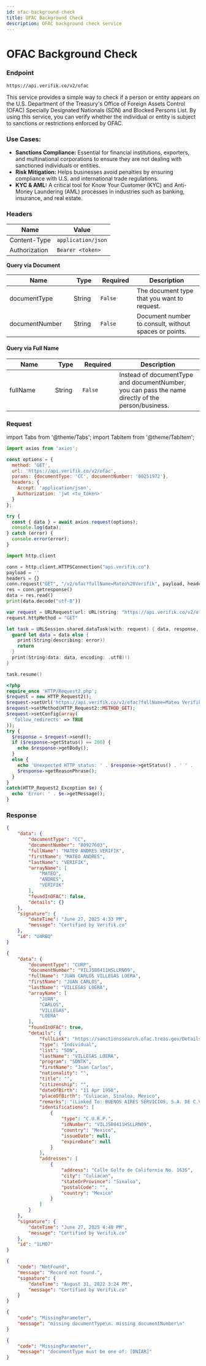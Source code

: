 ```yaml
---
id: ofac-background-check
title: OFAC Background Check
description: OFAC background check service
---
```


# OFAC Background Check

### Endpoint

```
https://api.verifik.co/v2/ofac
```

This service provides a simple way to check if a person or entity appears on the U.S. Department of the Treasury's Office of Foreign Assets Control (OFAC) Specially Designated Nationals (SDN) and Blocked Persons List. By using this service, you can verify whether the individual or entity is subject to sanctions or restrictions enforced by OFAC.

### **Use Cases:**

* **Sanctions Compliance:** Essential for financial institutions, exporters, and multinational corporations to ensure they are not dealing with sanctioned individuals or entities.
* **Risk Mitigation:** Helps businesses avoid penalties by ensuring compliance with U.S. and international trade regulations.
* **KYC & AML:** A critical tool for Know Your Customer (KYC) and Anti-Money Laundering (AML) processes in industries such as banking, insurance, and real estate.

### **Headers**

| Name          | Value              |
| ------------- | ------------------ |
| Content-Type  | `application/json` |
| Authorization | `Bearer <token>`   |

**Query via Document**

<table><thead><tr><th width="198">Name</th><th width="83">Type</th><th width="107">Required</th><th width="363">Description</th></tr></thead><tbody><tr><td>documentType</td><td>String</td><td><code>False</code></td><td>The document type that you want to request.</td></tr><tr><td>documentNumber</td><td>String</td><td><code>False</code></td><td>Document number to consult, without spaces or points.</td></tr></tbody></table>

#### Query via Full Name

<table><thead><tr><th width="198">Name</th><th width="83">Type</th><th width="107">Required</th><th width="363">Description</th></tr></thead><tbody><tr><td>fullName</td><td>String</td><td><code>False</code></td><td>Instead of documentType and documentNumber, you can pass the name directly of the person/business.</td></tr></tbody></table>

### Request

import Tabs from '@theme/Tabs';
import TabItem from '@theme/TabItem';

<Tabs>
<TabItem value="javascript" label="JavaScript">

```javascript
import axios from 'axios';

const options = {
  method: 'GET',
  url: 'https://api.verifik.co/v2/ofac',
  params: {documentType: 'CC', documentNumber: '80251972'},
  headers: {
    Accept: 'application/json',
    Authorization: 'jwt <tu_token>'
  }
};

try {
  const { data } = await axios.request(options);
  console.log(data);
} catch (error) {
  console.error(error);
}
```

</TabItem>
<TabItem value="python" label="Python">

```python
import http.client

conn = http.client.HTTPSConnection("api.verifik.co")
payload = ''
headers = {}
conn.request("GET", "/v2/ofac?fullName=Mateo%20Verifik", payload, headers)
res = conn.getresponse()
data = res.read()
print(data.decode("utf-8"))
```

</TabItem>
<TabItem value="swift" label="Swift">

```swift
var request = URLRequest(url: URL(string: "https://api.verifik.co/v2/ofac?fullName=Mateo%20Verifik")!,timeoutInterval: Double.infinity)
request.httpMethod = "GET"

let task = URLSession.shared.dataTask(with: request) { data, response, error in 
  guard let data = data else {
    print(String(describing: error))
    return
  }
  print(String(data: data, encoding: .utf8)!)
}

task.resume()

```

</TabItem>
<TabItem value="php" label="PHP">

```php
<?php
require_once 'HTTP/Request2.php';
$request = new HTTP_Request2();
$request->setUrl('https://api.verifik.co/v2/ofac?fullName=Mateo Verifik');
$request->setMethod(HTTP_Request2::METHOD_GET);
$request->setConfig(array(
  'follow_redirects' => TRUE
));
try {
  $response = $request->send();
  if ($response->getStatus() == 200) {
    echo $response->getBody();
  }
  else {
    echo 'Unexpected HTTP status: ' . $response->getStatus() . ' ' .
    $response->getReasonPhrase();
  }
}
catch(HTTP_Request2_Exception $e) {
  echo 'Error: ' . $e->getMessage();
}
```

</TabItem>
</Tabs>

### **Response**

<Tabs>
<TabItem value="200-not-found" label="200 (Not Found in OFAC)">

```json
{
    "data": {
        "documentType": "CC",
        "documentNumber": "80927603",
        "fullName": "MATEO ANDRES VERIFIK",
        "firstName": "MATEO ANDRES",
        "lastName": "VERIFIK",
        "arrayName": [
            "MATEO",
            "ANDRES",
            "VERIFIK"
        ],
        "foundInOFAC": false,
        "details": {}
    },
    "signature": {
        "dateTime": "June 27, 2025 4:33 PM",
        "message": "Certified by Verifik.co"
    },
    "id": "U4RBQ"
}
```

</TabItem>
<TabItem value="200-found" label="200 (Found in OFAC)">

```json
{
    "data": {
        "documentType": "CURP",
        "documentNumber": "VILJ580411HSLLRN09",
        "fullName": "JUAN CARLOS VILLEGAS LOERA",
        "firstName": "JUAN CARLOS",
        "lastName": "VILLEGAS LOERA",
        "arrayName": [
            "JUAN",
            "CARLOS",
            "VILLEGAS",
            "LOERA"
        ],
        "foundInOFAC": true,
        "details": {
            "fullLink": "https://sanctionssearch.ofac.treas.gov/Details.aspx?id=15785",
            "type": "Individual",
            "list": "SDN",
            "lastName": "VILLEGAS LOERA",
            "program": "SDNTK",
            "firstName": "Juan Carlos",
            "nationality": "",
            "title": "",
            "citizenship": "",
            "dateOfBirth": "11 Apr 1958",
            "placeOfBirth": "Culiacan, Sinaloa, Mexico",
            "remarks": "(Linked To: BUENOS AIRES SERVICIOS, S.A. DE C.V.; Linked To: ESTACIONES DE SERVICIOS CANARIAS, S.A. DE C.V.; Linked To: GASODIESEL Y SERVICIOS ANCONA, S.A. DE C.V.; Linked To: GASOLINERA ALAMOS COUNTRY, S.A. DE C.V.; Linked To: GASOLINERA Y SERVICIOS VILLABONITA, S.A. DE C.V.; Linked To: PETROBARRANCOS, S.A. DE C.V.; Linked To: SERVICIOS CHULAVISTA, S.A. DE C.V.)",
            "identifications": [
                {
                    "type": "C.U.R.P.",
                    "idNumber": "VILJ580411HSLLRN09",
                    "country": "Mexico",
                    "issueDate": null,
                    "expireDate": null
                }
            ],
            "addresses": [
                {
                    "address": "Calle Golfo de California No. 1635",
                    "city": "Culiacan",
                    "stateOrProvince": "Sinaloa",
                    "postalCode": "",
                    "country": "Mexico"
                }
            ]
        }
    },
    "signature": {
        "dateTime": "June 27, 2025 4:48 PM",
        "message": "Certified by Verifik.co"
    },
    "id": "1LMO7"
}
```

</TabItem>
<TabItem value="404" label="404">

```json
{
    "code": "NotFound",
    "message": "Record not found.",
    "signature": {
        "dateTime": "August 31, 2022 3:24 PM",
        "message": "Certified by Verifik.co"
    }
}
```

</TabItem>
<TabItem value="409-1" label="409 (Missing Parameters)">

```json
{
    "code": "MissingParameter",
    "message": "missing documentType\n. missing documentNumber\n"
}
```

</TabItem>
<TabItem value="409-2" label="409 (Invalid Document Type)">

```json
{
    "code": "MissingParameter",
    "message": "documentType must be one of: [DNIAR]"
}
```

</TabItem>
</Tabs>
